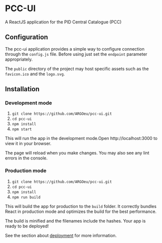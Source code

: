 # PCC-UI

A ReactJS application for the PID Central Catalogue (PCC)

## Configuration

The pcc-ui application provides a simple way to configure connection through the `config.js` file. Before using just set the `endpoint` parameter appropriately.

The `public` directory of the project may host specific assets such as the `favicon.ico` and the `logo.svg`.

## Installation

### Development mode

1. `git clone https://github.com/ARGOeu/pcc-ui.git`
2. `cd pcc-ui`
3. `npm install`
4. `npm start`

This will run the app in the development mode.Open http://localhost:3000 to view it in your browser.
 
The page will reload when you make changes.
You may also see any lint errors in the console.

### Production mode

1. `git clone https://github.com/ARGOeu/pcc-ui.git`
2. `cd pcc-ui`
3. `npm install`
4. `npm run build`

This will build the app for production to the `build` folder.
It correctly bundles React in production mode and optimizes the build for the best performance.

The build is minified and the filenames include the hashes.
Your app is ready to be deployed!

See the section about [deployment](https://facebook.github.io/create-react-app/docs/deployment) for more information.
